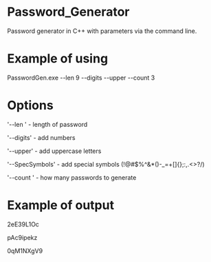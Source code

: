 # Password_Generator
  Password generator in C++ with parameters via the command line. 
  
# Example of using

  PasswordGen.exe --len 9 --digits --upper --count 3

# Options

  '--len <num>' - length of password
  
  '--digits' - add numbers
  
  '--upper' - add uppercase letters
  
  '--SpecSymbols' - add special symbols (!@#$%^&*()-_=+[]{};:,.<>?/)
  
  '--count <num>' - how many passwords to generate

# Example of output

2eE39L1Oc

pAc9ipekz

0qM1NXgV9
